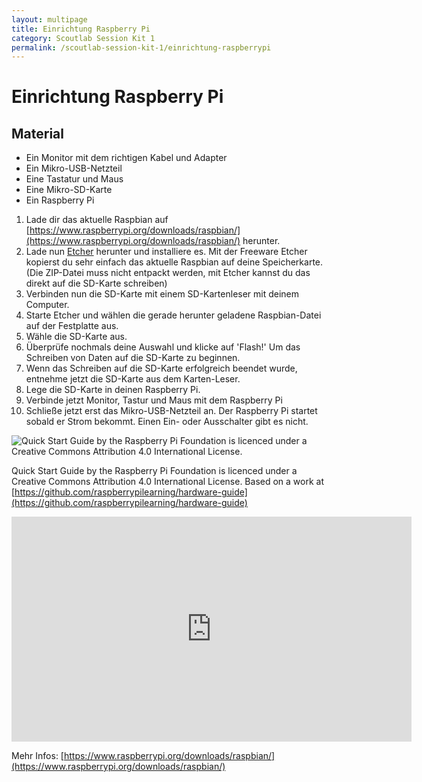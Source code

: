 ```yaml
---
layout: multipage
title: Einrichtung Raspberry Pi
category: Scoutlab Session Kit 1
permalink: /scoutlab-session-kit-1/einrichtung-raspberrypi
---
```

# Einrichtung Raspberry Pi

## Material

* Ein Monitor mit dem richtigen Kabel und Adapter
* Ein Mikro-USB-Netzteil
* Eine Tastatur und Maus
* Eine Mikro-SD-Karte
* Ein Raspberry Pi


1. Lade dir das aktuelle Raspbian auf <span class="glyphicon glyphicon-download-alt" aria-hidden="true">[https://www.raspberrypi.org/downloads/raspbian/](https://www.raspberrypi.org/downloads/raspbian/)</span> herunter.
2. Lade nun <span class="glyphicon glyphicon-download-alt" aria-hidden="true">[Etcher](https://etcher.io/)</span> herunter und installiere es. Mit der Freeware Etcher kopierst du sehr einfach das aktuelle Raspbian auf deine Speicherkarte. (Die ZIP-Datei muss nicht entpackt werden, mit Etcher kannst du das direkt auf die SD-Karte schreiben)
3. Verbinden nun die SD-Karte mit einem SD-Kartenleser mit deinem Computer.
4. Starte Etcher und wählen die gerade herunter geladene Raspbian-Datei auf der Festplatte aus.
5. Wähle die SD-Karte aus.
6. Überprüfe nochmals  deine Auswahl und klicke auf 'Flash!' Um das Schreiben von Daten auf die SD-Karte zu beginnen.
7. Wenn das Schreiben auf die SD-Karte erfolgreich beendet wurde, entnehme jetzt die SD-Karte aus dem Karten-Leser.
8. Lege die SD-Karte in deinen Raspberry Pi.
9. Verbinde jetzt Monitor, Tastur und Maus mit dem Raspberry Pi
10. Schließe jetzt erst das Mikro-USB-Netzteil an. Der Raspberry Pi startet sobald er Strom bekommt. Einen Ein- oder Ausschalter gibt es nicht.

![Quick Start Guide by the Raspberry Pi Foundation is licenced under a Creative Commons Attribution 4.0 International License.](https://github.com/raspberrypilearning/hardware-guide/raw/master/images/plug-in.gif)

Quick Start Guide by the Raspberry Pi Foundation is licenced under a Creative Commons Attribution 4.0 International License. Based on a work at [https://github.com/raspberrypilearning/hardware-guide](https://github.com/raspberrypilearning/hardware-guide)

<div class="hidden-print">
<iframe src="https://player.vimeo.com/video/218269657" width="640" height="360" frameborder="0" webkitallowfullscreen mozallowfullscreen allowfullscreen></iframe></div>

Mehr Infos: [https://www.raspberrypi.org/downloads/raspbian/](https://www.raspberrypi.org/downloads/raspbian/)
